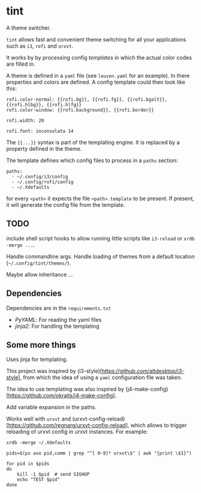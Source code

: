 # tint

A theme switcher.

`tint` allows fast and convenient theme switching for all your
applications such as `i3`, `rofi` and `urxvt`.

It works by by processing config *templates* in which the actual color
codes are filled in.

A theme is defined in a `yaml` file (see `leuven.yaml` for an
example).  In there properties and colors are defined.  A config
template could then look like this:

```
rofi.color-normal: {{rofi.bg}}, {{rofi.fg}}, {{rofi.bgalt}}, {{rofi.hlbg}}, {{rofi.hlfg}}
rofi.color-window: {{rofi.background}}, {{rofi.border}}

rofi.width: 20

rofi.font: inconsolata 14
```

The `{{...}}` syntax is part of the templating engine.  It is replaced
by a property defined in the theme.

The template defines which config files to process in a `paths`
section:

```
paths:
  - ~/.config/i3/config
  - ~/.config/rofi/config
  - ~/.Xdefaults
```

for every `<path>` it expects the file `<path>.template` to be
present.  If present, it will generate the config file from the
template.


## TODO

include shell script hooks to allow running little scripts like
`i3-reload` or `xrdb -merge ...`.

Handle commandline args.  Handle loading of themes from a default
location (`~/.config/tint/themes/`).

Maybe allow inheritance ...

## Dependencies

Dependencies are in the `requirements.txt`

- *PyYAML*: For reading the yaml files
- *jinja2*: For handling the templating


## Some more things

Uses jinja for templating.

This project was inspired by
(i3-style)[https://github.com/altdesktop/i3-style], from which the
idea of using a `yaml` configuration file was taken.

The idea to use templating was also inspired by
(j4-make-config)[https://github.com/okraits/j4-make-config].

Add variable expansion in the paths.

Works well with `urxvt` and
(urxvt-config-reload)[https://github.com/regnarg/urxvt-config-reload],
which allows to trigger reloading of urxvt config in urxvt instances.
For example:

```
xrdb -merge ~/.Xdefaults

pids=$(ps axo pid,comm | grep "^[ 0-9]* urxvt\$" | awk "{print \$1}")

for pid in $pids
do
    kill -1 $pid  # send SIGHUP
    echo "TEST $pid"
done
```
